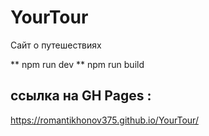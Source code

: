 # YourTour
Сайт о путешествиях


** npm run dev
** npm run build

## ссылка на GH Pages :
https://romantikhonov375.github.io/YourTour/
